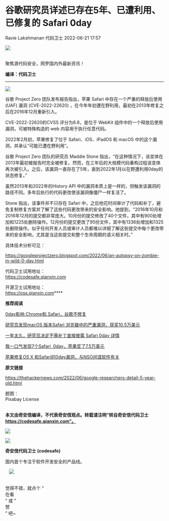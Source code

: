 #  谷歌研究员详述已存在5年、已遭利用、已修复的 Safari 0day   
Ravie Lakshmanan  代码卫士   2022-06-21 17:57  
  
![](https://mmbiz.qpic.cn/mmbiz_gif/Az5ZsrEic9ot90z9etZLlU7OTaPOdibteeibJMMmbwc29aJlDOmUicibIRoLdcuEQjtHQ2qjVtZBt0M5eVbYoQzlHiaw/640?wx_fmt=gif "")  
  
   
聚焦源代码安全，网罗国内外最新资讯！  
  
**编译：代码卫士**  
  
****  
![](https://mmbiz.qpic.cn/mmbiz_png/oBANLWYScMThIz9axluNe2c2NRzcN1SNcQcEB7Fk3ffsSY8tTpNG8ZFubaaAuMrX4EhhyjmdibaxxWLFfQFXnOg/640?wx_fmt=png "")  
  
谷歌 Project Zero 团队发布报告指出，苹果 Safari 中存在一个严重的释放后使用 (UAF) 漏洞 (CVE-2022-22620) ，在今年年初遭在野利用，最初在2013年修复之后在2016年12月重新引入。  
  
  
  
CVE-2022-22620的CVSS 评分为8.8，是位于 WebKit 组件中的一个释放后使用漏洞，可被特殊构造的 web 内容用于执行任意代码。  
  
2022年2月初，苹果修复了位于 Safari、iOS、iPadOS 和 macOS 中的这个漏洞，并承认“可能已遭在野利用”。  
  
谷歌 Project Zero 团队的研究员 Maddie Stone 指出，“在这种情况下，该变体在2013年最初被报告时完全被修复。然而，在三年后的大规模代码重构过程该变体再次被引入。之后，该漏洞一直存在了5年，直到2022年1月以在野遭利用0day的状态修复。”  
  
虽然2013年和2022年的History API 中的漏洞本质上是一样的，但触发该漏洞的路径不同。多年后执行的代码更改使该漏洞像僵尸一样复活了。  
  
Stone 指出，该事件并不只存在 Safari 中，之后他花时间审计了代码和补丁，避免复制修复方案并了解了这些代码更改带来的安全影响。他提到，“2016年10月和2016年12月的提交都非常庞大。10月份的提交修改了40个文件，其中有900处增加和1225处删除操作。12月份的提交更改了95份文件，其中有1336处增加和1325处删除操作。似乎任何开发人员或审计人员都难以详细了解这些提交中每个更改带来的安全影响，尤其是当这些提交和整个生命周期的语义相关时。”  
  
具体技术分析可见：  
  
https://googleprojectzero.blogspot.com/2022/06/an-autopsy-on-zombie-in-wild-0-day.html  
  
  
  
代码卫士试用地址：  
https://codesafe.qianxin.com  
  
开源卫士试用地址：  
https://oss.qianxin.com****  
  
  
  
  
  
  
  
  
  
**推荐阅读**  
  
[0day影响 Chrome和 Safari，谷歌不修复](http://mp.weixin.qq.com/s?__biz=MzI2NTg4OTc5Nw==&mid=2247501665&idx=2&sn=a09093a7dcd1fc94b872c4ca7b46bfb1&chksm=ea94f60bdde37f1d02f2b144aebb3a4fcd8325b46a136a7189d1789252f1089384dcfa9c969c&scene=21#wechat_redirect)  
  
  
[研究员发现macOS 版本Safari 浏览器中的严重漏洞，获奖10.5万美元](http://mp.weixin.qq.com/s?__biz=MzI2NTg4OTc5Nw==&mid=2247510357&idx=1&sn=4984145d8ed807424407baf582f63fe9&chksm=ea94983fdde311297a9060bb46db9abf15cfa7765bbd04e56316fbf902b432ad0799c02b88d2&scene=21#wechat_redirect)  
  
  
[一年太久，研究员决定不等补丁直接披露 Safari 0day 详情](http://mp.weixin.qq.com/s?__biz=MzI2NTg4OTc5Nw==&mid=2247494803&idx=3&sn=13ef88778926d7f7b7346b97eda71504&chksm=ea94ddf9dde354ef42c7189c4d7c44c646ba6ed1a588bc427ed6ab2af9143f19acea0ad284b3&scene=21#wechat_redirect)  
  
  
[我一口气发现7个Safari  0day，苹果奖了7.5万美元](http://mp.weixin.qq.com/s?__biz=MzI2NTg4OTc5Nw==&mid=2247492659&idx=2&sn=f02fdcb2712b8f801247fd9525dc1062&chksm=ea94d559dde35c4f9211377c803a5e876b86061bd3b4e86da163c83aacdb914a77af11991483&scene=21#wechat_redirect)  
  
  
[苹果修复OS X 和Safari的0day漏洞，与NSO间谍软件有关](http://mp.weixin.qq.com/s?__biz=MzI2NTg4OTc5Nw==&mid=2247485688&idx=1&sn=0440609d0932ce43b020d5d18e23232e&chksm=ea973992dde0b0842d0e34dee07543c44f1b0ef4004885c6f08b3ca8599b4e31992f74acc368&scene=21#wechat_redirect)  
  
  
  
  
**原文链接**  
  
https://thehackernews.com/2022/06/google-researchers-detail-5-year-old.html  
  
  
题图：  
Pixabay License  
‍  
  
  
  
**本文由奇安信编译，不代表奇安信观点。转载请注明“转自奇安信代码卫士 https://codesafe.qianxin.com”。**  
  
  
  
  
![](https://mmbiz.qpic.cn/mmbiz_jpg/oBANLWYScMSf7nNLWrJL6dkJp7RB8Kl4zxU9ibnQjuvo4VoZ5ic9Q91K3WshWzqEybcroVEOQpgYfx1uYgwJhlFQ/640?wx_fmt=jpeg "")  
  
![](https://mmbiz.qpic.cn/mmbiz_jpg/oBANLWYScMSN5sfviaCuvYQccJZlrr64sRlvcbdWjDic9mPQ8mBBFDCKP6VibiaNE1kDVuoIOiaIVRoTjSsSftGC8gw/640?wx_fmt=jpeg "")  
  
**奇安信代码卫士 (codesafe)**  
  
国内首个专注于软件开发安全的产品线。  
  
   ![](https://mmbiz.qpic.cn/mmbiz_gif/oBANLWYScMQ5iciaeKS21icDIWSVd0M9zEhicFK0rbCJOrgpc09iaH6nvqvsIdckDfxH2K4tu9CvPJgSf7XhGHJwVyQ/640?wx_fmt=gif "")  
  
   
觉得不错，就点个 “  
在看  
” 或 "  
赞  
” 吧~  
